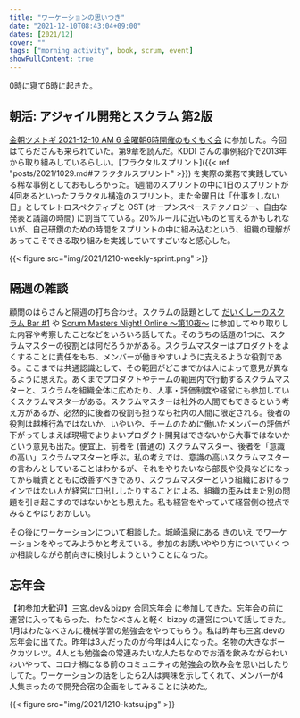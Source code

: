 ```yaml
---
title: "ワーケーションの思いつき"
date: "2021-12-10T08:43:04+09:00"
dates: [2021/12]
cover: ""
tags: ["morning activity", book, scrum, event]
showFullContent: true
---
```


0時に寝て6時に起きた。

## 朝活: アジャイル開発とスクラム 第2版

[金朝ツメトギ 2021-12-10 AM 6 金曜朝6時開催のもくもく会](https://www.youtube.com/watch?v=MbpX1LF1fto) に参加した。今回はてらださんも来られていた。第9章を読んだ。KDDI さんの事例紹介で2013年から取り組みしているらしい。[フラクタルスプリント]({{< ref "posts/2021/1029.md#フラクタルスプリント" >}}) を実際の業務で実践している稀な事例としておもしろかった。1週間のスプリントの中に1日のスプリントが4回あるといったフラクタル構造のスプリント。また金曜日は「仕事をしない日」としてレトロスペクティブと OST (オープンスペーステクノロジー、自由な発表と議論の時間) に割当てている。20%ルールに近いものと言えるかもしれないが、自己研鑽のための時間をスプリントの中に組み込むという、組織の理解があってこそできる取り組みを実践していてすごいなと感心した。

{{< figure src="img/2021/1210-weekly-sprint.png" >}}

## 隔週の雑談

顧問のはらさんと隔週の打ち合わせ。スクラムの話題として [だいくしーのスクラム Bar #1](https://chatwork.connpass.com/event/231183/) や [Scrum Masters Night! Online 〜第10夜〜](https://smn.connpass.com/event/226002/) に参加してやり取りした内容や考察したことなどをいろいろ話してた。そのうちの話題の1つに、スクラムマスターの役割とは何だろうかがある。スクラムマスターはプロダクトをよくすることに責任をもち、メンバーが働きやすいように支えるような役割である。ここまでは共通認識として、その範囲がどこまでかは人によって意見が異なるように思えた。あくまでプロダクトやチームの範囲内で行動するスクラムマスターと、スクラムを組織全体に広めたり、人事・評価制度や経営にも参加していくスクラムマスターがある。スクラムマスターは社外の人間でもできるという考え方があるが、必然的に後者の役割も担うなら社内の人間に限定される。後者の役割は越権行為ではないか、いやいや、チームのために働いたメンバーの評価が下がってしまえば現場でよりよいプロダクト開発はできないから大事ではないかという意見も出た。便宜上、前者を (普通の) スクラムマスター、後者を「意識の高い」スクラムマスターと呼ぶ。私の考えでは、意識の高いスクラムマスターの言わんとしていることはわかるが、それをやりたいなら部長や役員などになってから職責とともに改善すべきであり、スクラムマスターという組織におけるラインではない人が経営に口出ししたりすることによる、組織の歪みはまた別の問題を引き起こすのではないかとも思えた。私も経営をやっていて経営側の視点でみるとやはりおかしい。

その後にワーケーションについて相談した。城崎温泉にある [きのいえ](https://kinosaki-kinoie.com/) でワーケーションをやってみようかと考えている。参加のお誘いややり方についていくつか相談しながら前向きに検討しようということになった。

## 忘年会

[【初参加大歓迎】三宮.dev＆bizpy 合同忘年会](https://kobe-sannomiya-dev.connpass.com/event/231602/) に参加してきた。忘年会の前に運営に入ってもらった、わたなべさんと軽く bizpy の運営について話してきた。1月はわたなべさんに機械学習の勉強会をやってもらう。私は昨年も三宮.devの忘年会に出てた。昨年は3人だったのが今年は4人になった。名物の大きなポークカツレツ。4人とも勉強会の常連みたいな人たちなのでお酒を飲みながらわいわいやって、コロナ禍になる前のコミュニティの勉強会の飲み会を思い出したりしてた。ワーケーションの話をしたら2人は興味を示してくれて、メンバーが4人集まったので開発合宿の企画をしてみることに決めた。

{{< figure src="img/2021/1210-katsu.jpg" >}}
